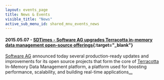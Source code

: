 ```yaml
---
layout: events_page
title: News & Events
visible_title: "News"
active_sub_menu_id: shared_mnu_events_news
---
```


#### 2015.05.07 - [SDTimes - Software AG upgrades Terracotta in-memory data management open-source offerings](http://sdtimes.com/software-ag-upgrades-terracotta-in-memory-data-management-open-source-offerings/#ixzz3lNUGIcp2){:target="_blank"}
[Software AG](http://www.softwareag.com) announced today several production-ready updates and improvements for its open source projects that form the core of [Terracotta](http://www.terracotta.org) In-Memory Data Management platform, a platform used for boosting performance, scalability, and building real-time applications[...](http://sdtimes.com/software-ag-upgrades-terracotta-in-memory-data-management-open-source-offerings/#ixzz3lNUGIcp2)

